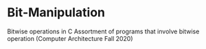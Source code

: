 # Bit-Manipulation
Bitwise operations in C
Assortment of programs that involve bitwise operation (Computer Architecture Fall 2020)
